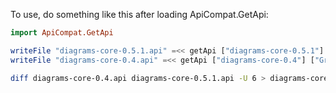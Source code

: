 To use, do something like this after loading ApiCompat.GetApi:

```haskell
import ApiCompat.GetApi

writeFile "diagrams-core-0.5.1.api" =<< getApi ["diagrams-core-0.5.1"] ["Graphics.Rendering.Diagrams"]
writeFile "diagrams-core-0.4.api" =<< getApi ["diagrams-core-0.4"] ["Graphics.Rendering.Diagrams"]
```

```bash
diff diagrams-core-0.4.api diagrams-core-0.5.1.api -U 6 > diagrams-core.api.diff2
```
